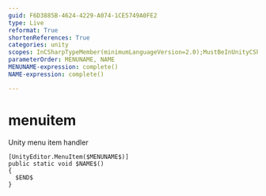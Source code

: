 ```yaml
---
guid: F6D3885B-4624-4229-A074-1CE5749A0FE2
type: Live
reformat: True
shortenReferences: True
categories: unity
scopes: InCSharpTypeMember(minimumLanguageVersion=2.0);MustBeInUnityCSharpFile
parameterOrder: MENUNAME, NAME
MENUNAME-expression: complete()
NAME-expression: complete()

---
```


# menuitem

Unity menu item handler

```
[UnityEditor.MenuItem($MENUNAME$)]
public static void $NAME$()
{
  $END$
}
```